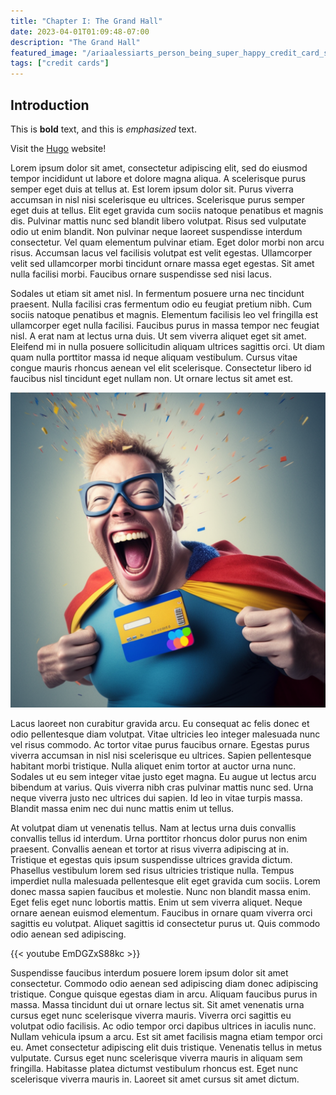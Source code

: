 ```yaml
---
title: "Chapter I: The Grand Hall"
date: 2023-04-01T01:09:48-07:00
description: "The Grand Hall"
featured_image: "/ariaalessiarts_person_being_super_happy_credit_card_savings_edf08540-3458-49c4-955c-8436131826da.png"
tags: ["credit cards"]
---
```

## Introduction

This is **bold** text, and this is *emphasized* text.

Visit the [Hugo](https://gohugo.io) website!

Lorem ipsum dolor sit amet, consectetur adipiscing elit, sed do eiusmod tempor incididunt ut labore et dolore magna aliqua. A scelerisque purus semper eget duis at tellus at. Est lorem ipsum dolor sit. Purus viverra accumsan in nisl nisi scelerisque eu ultrices. Scelerisque purus semper eget duis at tellus. Elit eget gravida cum sociis natoque penatibus et magnis dis. Pulvinar mattis nunc sed blandit libero volutpat. Risus sed vulputate odio ut enim blandit. Non pulvinar neque laoreet suspendisse interdum consectetur. Vel quam elementum pulvinar etiam. Eget dolor morbi non arcu risus. Accumsan lacus vel facilisis volutpat est velit egestas. Ullamcorper velit sed ullamcorper morbi tincidunt ornare massa eget egestas. Sit amet nulla facilisi morbi. Faucibus ornare suspendisse sed nisi lacus.

Sodales ut etiam sit amet nisl. In fermentum posuere urna nec tincidunt praesent. Nulla facilisi cras fermentum odio eu feugiat pretium nibh. Cum sociis natoque penatibus et magnis. Elementum facilisis leo vel fringilla est ullamcorper eget nulla facilisi. Faucibus purus in massa tempor nec feugiat nisl. A erat nam at lectus urna duis. Ut sem viverra aliquet eget sit amet. Eleifend mi in nulla posuere sollicitudin aliquam ultrices sagittis orci. Ut diam quam nulla porttitor massa id neque aliquam vestibulum. Cursus vitae congue mauris rhoncus aenean vel elit scelerisque. Consectetur libero id faucibus nisl tincidunt eget nullam non. Ut ornare lectus sit amet est.


![some-pic](/ariaalessiarts_person_being_super_happy_credit_card_savings_edf08540-3458-49c4-955c-8436131826da.png)

Lacus laoreet non curabitur gravida arcu. Eu consequat ac felis donec et odio pellentesque diam volutpat. Vitae ultricies leo integer malesuada nunc vel risus commodo. Ac tortor vitae purus faucibus ornare. Egestas purus viverra accumsan in nisl nisi scelerisque eu ultrices. Sapien pellentesque habitant morbi tristique. Nulla aliquet enim tortor at auctor urna nunc. Sodales ut eu sem integer vitae justo eget magna. Eu augue ut lectus arcu bibendum at varius. Quis viverra nibh cras pulvinar mattis nunc sed. Urna neque viverra justo nec ultrices dui sapien. Id leo in vitae turpis massa. Blandit massa enim nec dui nunc mattis enim ut tellus.

At volutpat diam ut venenatis tellus. Nam at lectus urna duis convallis convallis tellus id interdum. Urna porttitor rhoncus dolor purus non enim praesent. Convallis aenean et tortor at risus viverra adipiscing at in. Tristique et egestas quis ipsum suspendisse ultrices gravida dictum. Phasellus vestibulum lorem sed risus ultricies tristique nulla. Tempus imperdiet nulla malesuada pellentesque elit eget gravida cum sociis. Lorem donec massa sapien faucibus et molestie. Nunc non blandit massa enim. Eget felis eget nunc lobortis mattis. Enim ut sem viverra aliquet. Neque ornare aenean euismod elementum. Faucibus in ornare quam viverra orci sagittis eu volutpat. Aliquet sagittis id consectetur purus ut. Quis commodo odio aenean sed adipiscing.

{{< youtube EmDGZxS88kc >}}


Suspendisse faucibus interdum posuere lorem ipsum dolor sit amet consectetur. Commodo odio aenean sed adipiscing diam donec adipiscing tristique. Congue quisque egestas diam in arcu. Aliquam faucibus purus in massa. Massa tincidunt dui ut ornare lectus sit. Sit amet venenatis urna cursus eget nunc scelerisque viverra mauris. Viverra orci sagittis eu volutpat odio facilisis. Ac odio tempor orci dapibus ultrices in iaculis nunc. Nullam vehicula ipsum a arcu. Est sit amet facilisis magna etiam tempor orci eu. Amet consectetur adipiscing elit duis tristique. Venenatis tellus in metus vulputate. Cursus eget nunc scelerisque viverra mauris in aliquam sem fringilla. Habitasse platea dictumst vestibulum rhoncus est. Eget nunc scelerisque viverra mauris in. Laoreet sit amet cursus sit amet dictum.